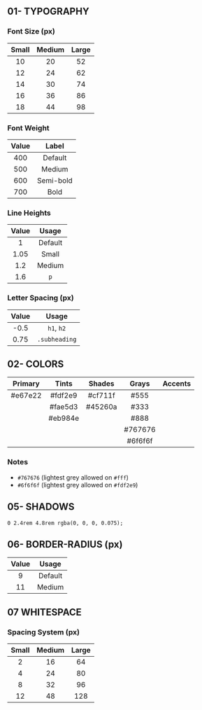 ## 01- TYPOGRAPHY

### Font Size (px)

| Small | Medium | Large |
| :---: | :----: | :---: |
|  10   |   20   |  52   |
|  12   |   24   |  62   |
|  14   |   30   |  74   |
|  16   |   36   |  86   |
|  18   |   44   |  98   |

### Font Weight

| Value |   Label   |
| :---: | :-------: |
|  400  |  Default  |
|  500  |  Medium   |
|  600  | Semi-bold |
|  700  |   Bold    |

### Line Heights

| Value |  Usage  |
| :---: | :-----: |
|   1   | Default |
| 1.05  |  Small  |
|  1.2  | Medium  |
|  1.6  |   `p`   |

### Letter Spacing (px)

| Value |     Usage     |
| :---: | :-----------: |
| -0.5  |  `h1`, `h2`   |
| 0.75  | `.subheading` |

## 02- COLORS

| Primary |  Tints  | Shades  |  Grays  | Accents |
| :-----: | :-----: | :-----: | :-----: | ------- |
| #e67e22 | #fdf2e9 | #cf711f |  #555   |         |
|         | #fae5d3 | #45260a |  #333   |         |
|         | #eb984e |         |  #888   |         |
|         |         |         | #767676 |         |
|         |         |         | #6f6f6f |         |

### Notes

- `#767676` (lightest grey allowed on `#fff`)
- `#6f6f6f` (lightest grey allowed on `#fdf2e9`)

## 05- SHADOWS

`0 2.4rem 4.8rem rgba(0, 0, 0, 0.075);`

## 06- BORDER-RADIUS (px)

| Value |  Usage  |
| :---: | :-----: |
|   9   | Default |
|  11   | Medium  |

## 07 WHITESPACE

### Spacing System (px)

| Small | Medium | Large |
| :---: | :----: | :---: |
|   2   |   16   |  64   |
|   4   |   24   |  80   |
|   8   |   32   |  96   |
|  12   |   48   |  128  |
